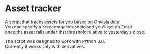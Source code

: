 # Asset tracker 

A script that tracks assets for you based on Onvista data.  
You can specify a percentage threshold and you'll get an Email  
once the asset falls under that threshold relative to yesterday's close.  

The script was designed to work with Python 3.8.  
Currently it works only with derivatives.